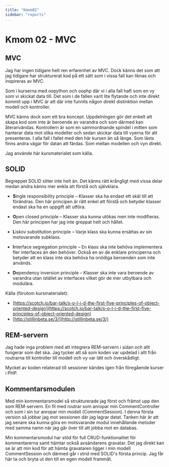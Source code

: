```yaml
---
title: "Kmom02"
sidebar: "reports"
...
```

# Kmom 02 - MVC

## MVC

Jag har ingen tidigare helt ren erfarenhet av MVC. Dock känns det som att jag tidigare har strukturerat kod på ett sätt som i vissa fall kan liknas och inspireras av MVC. 

Som i kurserna med oopython och oophp där vi i alla fall haft som en vy som vi skickat data till. Det som i de fallen varit lite flytande och inte direkt kommit upp i MVC  är att där inte funnits någon direkt distinktion mellan modell och kontroller. 

MVC känns dock som ett bra koncept. Uppdelningen gör det enkelt att skapa kod som inte är beroende av varandra och som därmed kan återanvändas. Kontrollern är som en sammordnande spindel i mitten som hanterar data mot olika modeller och sedan skickar data till vyerna för att presenteras. I alla fall i fallet med den här kursen än så länge. Som lästs finns andra vägar för datan att färdas. Som mellan modellen och vyn direkt.

Jag använde här kursmaterialet som källa.


## SOLID

Begreppet SOLID sitter inte helt än. Det känns rätt krångligt med vissa delar medan andra känns mer enkla att förstå och självklara. 

* **S**ingle responsibility principle – Klasser ska ha endast ett skäl till att förändras. Den här principen är rätt enkel att förstå och betyder klasser endast ska ha en uppgift att utföra.

* **O**pen closed principle – Klasser ska kunna utökas men inte modifieras. Den här principen har jag inte greppat helt och hållet.

* **L**iskov substitution principle – Varje klass ska kunna ersättas av sin motsvarande subklass.

* **I**nterface segregation principle – En klass ska inte behöva implementera fler interfaces än den behöver. Också en av de enklare principerna och betyder att en klass inte ska behöva ha onödiga beroenden som inte används.

* **D**ependency inversion principle – Klasser ska inte vara beroende av varandra utan istället av interfaces vilket gör de mer utbytbara och modulära.

Källa (förutom kursmaterialet):

* [https://scotch.io/bar-talk/s-o-l-i-d-the-first-five-principles-of-object-oriented-design](https://scotch.io/bar-talk/s-o-l-i-d-the-first-five-principles-of-object-oriented-design)
* [http://stillinbeta.se/3/](http://stillinbeta.se/3/)


## REM-servern

Jag hade inga problem med att integrera REM-servern i sidan och allt fungerar som det ska. Jag tycker att så som koden var updelad i allt från routrarna till kontroller till modell och vy var lätt och överskådligt.

Mycket av koden relaterad till sessioner kändes igen från föregående kurser i PHP. 


## Kommentarsmodulen 

Med min kommentarsmodel så strukturerade jag först och främst upp den som REM-servern.
En fil med routrar som anropar min CommentController och som i sin tur anropar min modell (CommentSession). I denna första version så jobbar jag mot sessionen där jag lagrar datat. Tanken här är att jag senare ska kunna göra en motsvarande modul innehållande metoder med samma namn när jag går över till att jobba mot en databas. 

Min kommentarsmodul har stöd för full CRUD-funktionalitet för kommentarerna samt hämtar också avsändarens gravatar. Det jag direkt kan se är att min kod för att hämta gravataren ligger i min modell CommentSession och därmed går i strid med SOLID's första princip. Jag får här ta och bryta ut den till en egen modell frammåt.
